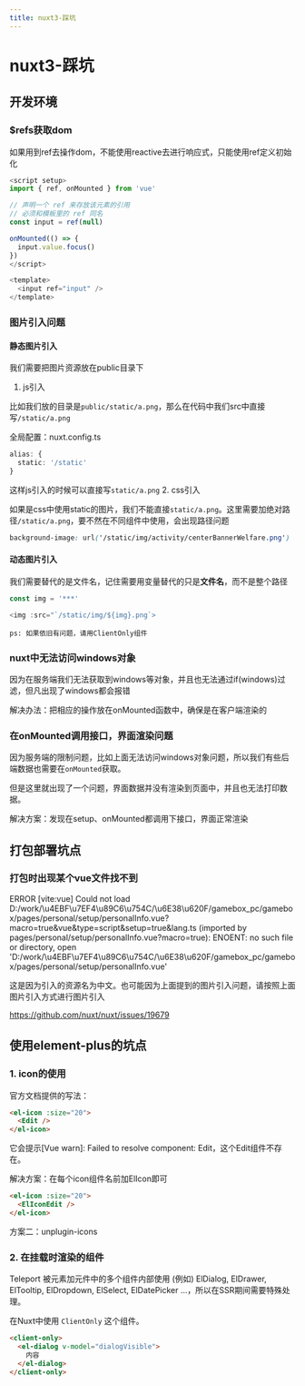```yaml
---
title: nuxt3-踩坑
---
```


# nuxt3-踩坑

## 开发环境

### $refs获取dom

如果用到ref去操作dom，不能使用reactive去进行响应式，只能使用ref定义初始化

```js
<script setup>
import { ref, onMounted } from 'vue'

// 声明一个 ref 来存放该元素的引用
// 必须和模板里的 ref 同名
const input = ref(null)

onMounted(() => {
  input.value.focus()
})
</script>

<template>
  <input ref="input" />
</template>
```

### 图片引入问题

#### 静态图片引入

我们需要把图片资源放在public目录下

1. js引入

比如我们放的目录是`public/static/a.png`，那么在代码中我们src中直接写`/static/a.png`

全局配置：nuxt.config.ts
```ts
alias: {
  static: '/static'
}
```
这样js引入的时候可以直接写`static/a.png`
2. css引入

如果是css中使用static的图片，我们不能直接`static/a.png`。这里需要加绝对路径`/static/a.png`，要不然在不同组件中使用，会出现路径问题


```css
background-image: url('/static/img/activity/centerBannerWelfare.png')
```

#### 动态图片引入

我们需要替代的是文件名，记住需要用变量替代的只是**文件名**，而不是整个路径

```js
const img = '***'

<img :src="`/static/img/${img}.png`>
```

`ps: 如果依旧有问题，请用ClientOnly组件`

### nuxt中无法访问windows对象

因为在服务端我们无法获取到windows等对象，并且也无法通过if(windows)过滤，但凡出现了windows都会报错

解决办法：把相应的操作放在onMounted函数中，确保是在客户端渲染的

### 在onMounted调用接口，界面渲染问题

因为服务端的限制问题，比如上面无法访问windows对象问题，所以我们有些后端数据也需要在`onMounted`获取。

但是这里就出现了一个问题，界面数据并没有渲染到页面中，并且也无法打印数据。

解决方案：发现在setup、onMounted都调用下接口，界面正常渲染

## 打包部署坑点

### 打包时出现某个vue文件找不到

 ERROR  [vite:vue] Could not load D:/work/\u4EBF\u7EF4\u89C6\u754C/\u6E38\u620F/gamebox_pc/gamebox/pages/personal/setup/personalInfo.vue?macro=true&vue&type=script&setup=true&lang.ts (imported by pages/personal/setup/personalInfo.vue?macro=true): ENOENT: no such file or directory, open 'D:/work/\u4EBF\u7EF4\u89C6\u754C/\u6E38\u620F/gamebox_pc/gamebox/pages/personal/setup/personalInfo.vue'

 这是因为引入的资源名为中文。也可能因为上面提到的图片引入问题，请按照上面图片引入方式进行图片引入

https://github.com/nuxt/nuxt/issues/19679

## 使用element-plus的坑点

### 1. icon的使用

官方文档提供的写法：

```html
<el-icon :size="20">
  <Edit />
</el-icon>
```
它会提示[Vue warn]: Failed to resolve component: Edit，这个Edit组件不存在。

解决方案：在每个icon组件名前加ElIcon即可

```html
<el-icon :size="20">
  <ElIconEdit />
</el-icon>
```

方案二：unplugin-icons

### 2. 在挂载时渲染的组件

Teleport 被元素加元件中的多个组件内部使用 (例如) ElDialog, ElDrawer, ElTooltip, ElDropdown, ElSelect, ElDatePicker ...，所以在SSR期间需要特殊处理。

在Nuxt中使用 `ClientOnly` 这个组件。

```html
<client-only>
  <el-dialog v-model="dialogVisible">
    内容
  </el-dialog>
</client-only>
```
